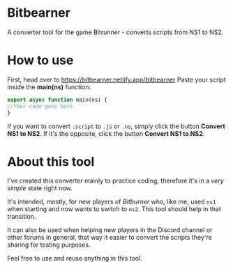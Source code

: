 # Bitbearner
 A converter tool for the game Bitrunner - converts scripts from NS1 to NS2.

 # How to use
First, head over to https://bitbearner.netlify.app/bitbearner
Paste your script inside the <b>main(ns)</b> function:
```js
export async function main(ns) {
//Your code goes here
}
```
If you want to convert `.script` to `.js` or `.ns`, simply click the button <b>Convert NS1 to NS2</b>.
If it's the opposite, click the button <b>Convert NS1 to NS2</b>.

# About this tool
I've created this converter mainly to practice coding, therefore it's in a <em>very simple</em> state right now.

It's intended, mostly, for new players of <em>Bitburner</em> who, like me, used `ns1` when starting and now wants to switch to `ns2`. This tool should help in that transition.

It can also be used when helping new players in the Discord channel or other forums in general, that way it easier to convert the scripts they're sharing for testing purposes.

Feel free to use and reuse anything in this tool.